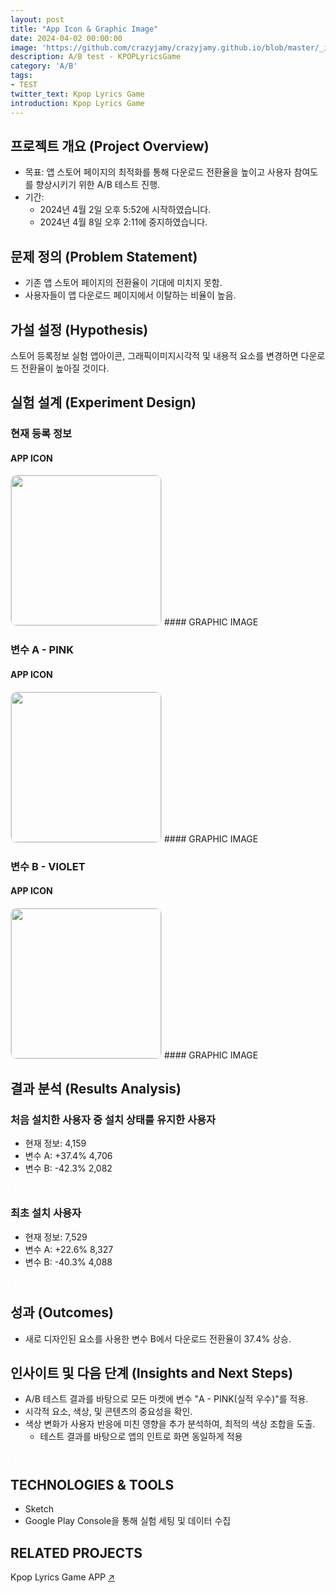 ```yaml
---
layout: post
title: "App Icon & Graphic Image"
date: 2024-04-02 00:00:00
image: 'https://github.com/crazyjamy/crazyjamy.github.io/blob/master/_images/_thumbnail/AB-appicon-pink.png?raw=true'
description: A/B test - KPOPLyricsGame
category: 'A/B'
tags:
- TEST
twitter_text: Kpop Lyrics Game
introduction: Kpop Lyrics Game
---
```


## 프로젝트 개요 (Project Overview)
+ 목표: 앱 스토어 페이지의 최적화를 통해 다운로드 전환율을 높이고 사용자 참여도를 향상시키기 위한 A/B 테스트 진행.
+ 기간:
  + 2024년 4월 2일 오후 5:52에 시작하였습니다. 
  + 2024년 4월 8일 오후 2:11에 중지하였습니다.
 
## 문제 정의 (Problem Statement)
+ 기존 앱 스토어 페이지의 전환율이 기대에 미치지 못함.
+ 사용자들이 앱 다운로드 페이지에서 이탈하는 비율이 높음.

## 가설 설정 (Hypothesis)
스토어 등록정보 실험 앱아이콘, 그래픽이미지시각적 및 내용적 요소를 변경하면 다운로드 전환율이 높아질 것이다.

## 실험 설계 (Experiment Design)
### 현재 등록 정보
#### APP ICON 
<img src="https://github.com/crazyjamy/crazyjamy.github.io/blob/master/_images/_post/2023723-abtest-kpoplyricsgame/a-ic_launcher.png?raw=true" alt="" style="border: 1px solid #e1e1e1; border-radius: 10px; width: 240px;">
#### GRAPHIC IMAGE
<img src="https://github.com/crazyjamy/crazyjamy.github.io/blob/master/_images/_post/20240402-abtest-kpoplyricsgame/default-GraphicImage_1024*578.png?raw=true" alt="" style="border: 1px solid #e1e1e1; border-radius: 10px;">

### 변수 A - PINK
#### APP ICON 
<img src="https://github.com/crazyjamy/crazyjamy.github.io/blob/master/_images/_post/20240402-abtest-kpoplyricsgame/a-AppIcon.png?raw=true" alt="" style="border: 1px solid #e1e1e1; border-radius: 10px; width: 240px;">
#### GRAPHIC IMAGE
<img src="https://github.com/crazyjamy/crazyjamy.github.io/blob/master/_images/_post/20240402-abtest-kpoplyricsgame/a-GraphicImage.png?raw=true" alt="" style="border: 1px solid #e1e1e1; border-radius: 10px;">

### 변수 B - VIOLET
#### APP ICON 
<img src="https://github.com/crazyjamy/crazyjamy.github.io/blob/master/_images/_post/20240402-abtest-kpoplyricsgame/b-playstore.png?raw=true" alt="" style="border: 1px solid #e1e1e1; border-radius: 10px; width: 240px;">
#### GRAPHIC IMAGE
<img src="https://github.com/crazyjamy/crazyjamy.github.io/blob/master/_images/_post/20240402-abtest-kpoplyricsgame/b-GraphicImage.png?raw=true" alt="" style="border: 1px solid #e1e1e1; border-radius: 10px;">

## 결과 분석 (Results Analysis)
### 처음 설치한 사용자 중 설치 상태를 유지한 사용자
+ 현재 정보: 4,159
+ 변수 A: +37.4% 4,706
+ 변수 B: -42.3% 2,082
<img src="https://github.com/crazyjamy/crazyjamy.github.io/blob/master/_images/_post/20240402-abtest-kpoplyricsgame/ab-first-installed-user-not-deleted.png?raw=true" alt="" style="border: 1px solid #e1e1e1; border-radius: 10px;margin-top:10px;">

### 최초 설치 사용자
+ 현재 정보: 7,529
+ 변수 A: +22.6% 8,327
+ 변수 B: -40.3% 4,088
<img src="https://github.com/crazyjamy/crazyjamy.github.io/blob/master/_images/_post/20240402-abtest-kpoplyricsgame/ab-first-installed-user.png?raw=true" alt="" style="border: 1px solid #e1e1e1; border-radius: 10px;margin-top:10px;">

## 성과 (Outcomes)
+ 새로 디자인된 요소를 사용한 변수 B에서 다운로드 전환율이 37.4% 상승.

## 인사이트 및 다음 단계 (Insights and Next Steps)
+ A/B 테스트 결과를 바탕으로 모든 마켓에 변수 "A - PINK(실적 우수)"를 적용.
+ 시각적 요소, 색상, 및 콘텐츠의 중요성을 확인.
+ 색상 변화가 사용자 반응에 미친 영향을 추가 분석하여, 최적의 색상 조합을 도출.
    + 테스트 결과를 바탕으로 앱의 인트로 화면 동일하게 적용
<img src="https://github.com/crazyjamy/crazyjamy.github.io/blob/master/_images/_post/20240402-abtest-kpoplyricsgame/a-%20Prototype_Splash.gif?raw=true" alt="" style="border: 1px solid #e1e1e1; border-radius: 10px;margin-top:10px;">

## TECHNOLOGIES & TOOLS
+ Sketch
+ Google Play Console을 통해 실험 세팅 및 데이터 수집

## RELATED PROJECTS
Kpop Lyrics Game APP [↗](https://crazyjamy.github.io/kpoplyricsgame/)
